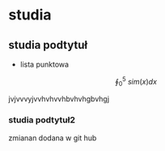 # studia
## studia podtytuł
* lista punktowa

$$
\oint_0^5\ sim(x) dx
$$


jvjvvvyjvvhvhvvhbvhvhgbvhgj
### studia podtytuł2


zmianan dodana w git hub

